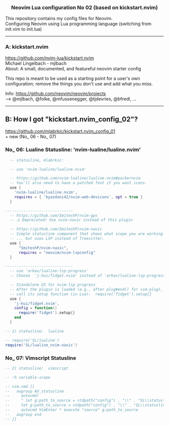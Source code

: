 
<h3 align="center">
Neovim Lua configuration No 02 (based on kickstart.nvim)
</h3>

This repository contains my config files for Neovim.  \
Configuring Neovim using Lua programming language
(switching from init.vim to init.lua)

------------------------------------------------------------
### A:  kickstart.nvim

https://github.com/nvim-lua/kickstart.nvim  \
Michael Lingelbach - mjlbach  \
About: A small, documented, and featureful neovim starter config

This repo is meant to be used as a starting point for a user's own configuration;
remove the things you don't use and add what you miss.

Info:
https://github.com/neovim/neovim/projects  \
--> @mjlbach, @folke, @mfussenegger, @tjdevries, @bfredl, ...

------------------------------------------------------------
## B:  How I got "kickstart.nvim_config_02"?

https://github.com/mlabrkic/kickstart.nvim_config_01   \
\+
new (No_ 06 -  No_ 07)

### No_ 06:  Lualine Statusline:  'nvim-lualine/lualine.nvim'
```lua
  -- statusline, mlabrkic:

  -- use 'nvim-lualine/lualine.nvim'                                              -- Fancier statusline

  -- https://github.com/nvim-lualine/lualine.nvim#packernvim
  -- You'll also need to have a patched font if you want icons.
  use {
    'nvim-lualine/lualine.nvim',
    requires = { 'kyazdani42/nvim-web-devicons', opt = true }
  }

------------------------------
  -- https://github.com/SmiteshP/nvim-gps
  -- ⚠️ Deprecated! Use nvim-navic instead of this plugin

  -- https://github.com/SmiteshP/nvim-navic
  -- Simple statusline component that shows what scope you are working inside
  -- ... but uses LSP instead of Treesitter.
  use {
      "SmiteshP/nvim-navic",
      requires = "neovim/nvim-lspconfig"
  }

------------------------------
  -- use 'arkav/lualine-lsp-progress'
  -- Choose  'j-hui/fidget.nvim' instead of 'arkav/lualine-lsp-progress'

  -- Standalone UI for nvim-lsp progress
  -- After the plugin is loaded (e.g., after plug#end() for vim-plug),
  -- call its setup function (in Lua):  require('fidget').setup{}
  use {
    'j-hui/fidget.nvim',
    config = function()
      require('fidget').setup{}
    end
  }
```

```lua
-- 1) statusline:  lualine

-- require('SL/lualine')
require('SL/lualine_nvim-navic')
```

### No_ 07:  Vimscript Statusline
```lua
-- 2) statusline:  vimscript

-- :h variable-scope

-- vim.cmd [[
--   augroup AU_statusline
--     autocmd!
--     " let g:path_to_source = stdpath("config") . "\\" . "SL\\statusline_ternary.vim"
--     let g:path_to_source = stdpath("config") . "\\" . "SL\\statusline.vim"
--     autocmd VimEnter * execute "source" g:path_to_source
--   augroup end
-- ]]
```

